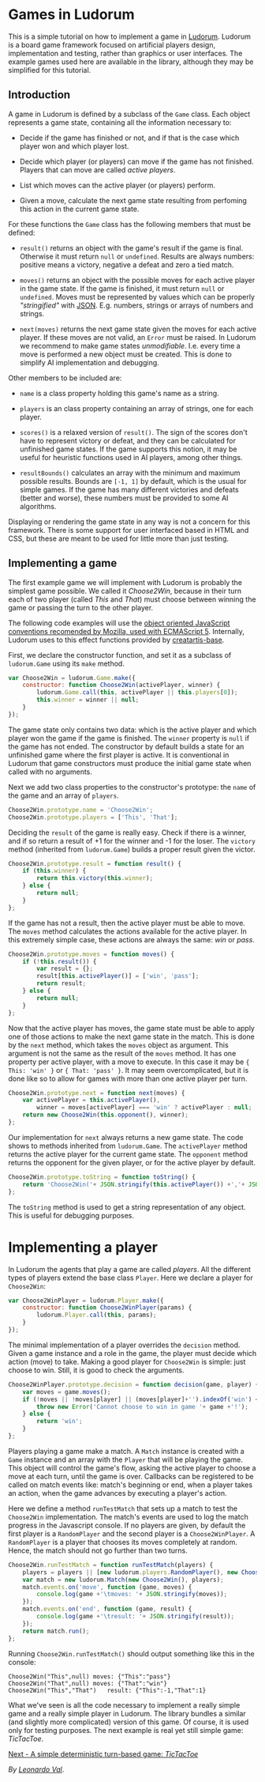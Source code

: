 ﻿Games in Ludorum
================

This is a simple tutorial on how to implement a game in [Ludorum](https://github.com/LeonardoVal/ludorum.js). Ludorum is a board game framework focused on artificial players design, implementation and testing, rather than graphics or user interfaces. The example games used here are available in the library, although they may be simplified for this tutorial.

## Introduction ####################################################################################

A game in Ludorum is defined by a subclass of the `Game` class. Each object represents a game state, containing all the information necessary to:

+ Decide if the game has finished or not, and if that is the case which player won and which player lost.

+ Decide which player (or players) can move if the game has not finished. Players that can move are called  _active players_.

+ List which moves can the active player (or players) perform.

+ Given a move, calculate the next game state resulting from perfoming this action in the current game state.

For these functions the `Game` class has the following members that must be defined:

+ `result()` returns an object with the game's result if the game is final. Otherwise it must return `null` or `undefined`. Results are always numbers: positive means a victory, negative a defeat and zero a tied match.
	
+ `moves()` returns an object with the possible moves for each active player in the game state. If the game is finished, it must return `null` or `undefined`. Moves must be represented by values which can be properly _"stringified"_ with [JSON](http://www.json.org/js.html). E.g. numbers, strings or arrays of numbers and strings.
	
+ `next(moves)` returns the next game state given the moves for each active player. If these moves are not valid, an `Error` must be raised. In Ludorum we recommend to make game states _unmodifiable_. I.e. every time a move is performed a new object must be created. This is done to simplify AI implementation and debugging.

Other members to be included are:

+ `name` is a class property holding this game's name as a string.

+ `players` is an class property containing an array of strings, one for each player.

+ `scores()` is a relaxed version of `result()`. The sign of the scores don't have to represent victory or defeat, and they can be calculated for unfinished game states. If the game supports this notion, it may be useful for heuristic functions used in AI players, among other things.

+ `resultBounds()` calculates an array with the minimum and maximum possible results. Bounds are `[-1, 1]` by default, which is the usual for simple games. If the game has many different victories and defeats (better and worse), these numbers must be provided to some AI algorithms.

Displaying or rendering the game state in any way is not a concern for this framework. There is some support for user interfaced based in HTML and CSS, but these are meant to be used for little more than just testing.

## Implementing a game #############################################################################

The first example game we will implement with Ludorum is probably the simplest game possible. We called it _Choose2Win_, because in their turn each of two player (called _This_ and _That_) must choose between winning the game or passing the turn to the other player.

The following code examples will use the [object oriented JavaScript conventions recomended by Mozilla, used with ECMAScript 5](https://developer.mozilla.org/en-US/docs/Web/JavaScript/Introduction_to_Object-Oriented_JavaScript). Internally, Ludorum uses to this effect functions provided by [creatartis-base](https://github.com/LeonardoVal/creatartis-base).

First, we declare the constructor function, and set it as a subclass of `ludorum.Game` using its `make` method. 

```javascript
var Choose2Win = ludorum.Game.make({
	constructor: function Choose2Win(activePlayer, winner) {
		ludorum.Game.call(this, activePlayer || this.players[0]);
		this.winner = winner || null;
	}
});
```

The game state only contains two data: which is the active player and which player won the game if the game is finished. The `winner` property is `null` if the game has not ended. The constructor by default builds a state for an unfinished game where the first player is active. It is conventional in Ludorum that game constructors must produce the initial game state when called with no arguments.

Next we add two class properties to the constructor's prototype: the `name` of the game and an array of `players`.

```javascript
Choose2Win.prototype.name = 'Choose2Win';
Choose2Win.prototype.players = ['This', 'That'];
```

Deciding the `result` of the game is really easy. Check if there is a winner, and if so return a result of +1 for the winner and -1 for the loser. The `victory` method (inherited from `ludorum.Game`) builds a proper result given the victor.

```javascript
Choose2Win.prototype.result = function result() {
	if (this.winner) {
		return this.victory(this.winner);
	} else {
		return null;
	}
};
```

If the game has not a result, then the active player must be able to move. The `moves` method calculates the actions available for the active player. In this extremely simple case, these actions are always the same: _win_ or _pass_.

```javascript
Choose2Win.prototype.moves = function moves() {
	if (!this.result()) {
		var result = {};
		result[this.activePlayer()] = ['win', 'pass'];
		return result;
	} else {
		return null;
	}
};
```

Now that the active player has moves, the game state must be able to apply one of those actions to make the next game state in the match. This is done by the `next` method, which takes the `moves` object as argument.  This argument is not the same as the result of the `moves` method. It has one property per active player, with a move to execute. In this case it may be `{ This: 'win' }` or `{ That: 'pass' }`. It may seem overcomplicated, but it is done like so to allow for games with more than one active player per turn.

```javascript
Choose2Win.prototype.next = function next(moves) {
	var activePlayer = this.activePlayer(),
		winner = moves[activePlayer] === 'win' ? activePlayer : null;
	return new Choose2Win(this.opponent(), winner);
};
```

Our implementation for `next` always returns a new game state. The code shows to methods inherited from `ludorum.Game`. The `activePlayer` method returns the active player for the current game state. The `opponent` method returns the opponent for the given player, or for the active player by default.

```javascript
Choose2Win.prototype.toString = function toString() {
	return 'Choose2Win('+ JSON.stringify(this.activePlayer()) +','+ JSON.stringify(this.winner) +')';
};
```

The `toString` method is used to get a string representation of any object. This is useful for debugging purposes.

# Implementing a player ############################################################################

In Ludorum the agents that play a game are called _players_. All the different types of players extend the base class `Player`. Here we declare a player for `Choose2Win`:

```javascript
var Choose2WinPlayer = ludorum.Player.make({
	constructor: function Choose2WinPlayer(params) {
		ludorum.Player.call(this, params);
	}
});
```

The minimal implementation of a player overrides the `decision` method. Given a game instance and a role in the game, the player must decide which action (move) to take. Making a good player for `Choose2Win` is simple: just choose to win. Still, it is good to check the arguments.

```javascript
Choose2WinPlayer.prototype.decision = function decision(game, player) {
	var moves = game.moves();
	if (!moves || !moves[player] || (moves[player]+'').indexOf('win') < 0) {
		throw new Error('Cannot choose to win in game '+ game +'!');
	} else {
		return 'win';
	}
};
```

Players playing a game make a match. A `Match` instance is created with a `Game` instance and an array with the `Player` that will be playing the game. This object will control the game's flow, asking the active player to choose a move at each turn, until the game is over. Callbacks can be registered to be called on match events like: match's beginning or end, when a player takes an action, when the game advances by executing a player's action.

Here we define a method `runTestMatch` that sets up a match to test the `Choose2Win` implementation. The match's events are used to log the match progress in the Javascript console. If no players are given, by default the first player is a `RandomPlayer` and the second player is a `Choose2WinPlayer`. A `RandomPlayer` is a player that chooses its moves completely at random. Hence, the match should not go further than two turns.

```javascript
Choose2Win.runTestMatch = function runTestMatch(players) {
	players = players || [new ludorum.players.RandomPlayer(), new Choose2WinPlayer()];
	var match = new ludorum.Match(new Choose2Win(), players);
	match.events.on('move', function (game, moves) {
		console.log(game +'\tmoves: '+ JSON.stringify(moves));
	});
	match.events.on('end', function (game, result) {
		console.log(game +'\tresult: '+ JSON.stringify(result));
	});
	return match.run();
};
```

Running `Choose2Win.runTestMatch()` should output something like this in the console:

```
Choose2Win("This",null)	moves: {"This":"pass"}
Choose2Win("That",null)	moves: {"That":"win"}
Choose2Win("This","That")	result: {"This":-1,"That":1}
```

What we've seen is all the code necessary to implement a really simple game and a really simple player in Ludorum. The library bundles a similar (and slightly more complicated) version of this game. Of course, it is used only for testing purposes. The next example is real yet still simple game: _TicTacToe_.

[Next - A simple deterministic turn-based game: _TicTacToe_](tutorial-game-01.md.html)

_By [Leonardo Val](http://github.com/LeonardoVal)_.